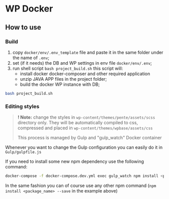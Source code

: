 # WP Docker

## How to use

### Build

1. copy `docker/env/.env_template` file and paste it in the same folder under the name of `.env`;
2. set (if it needs) the DB and WP settings in env file `docker/env/.env`;
3. run shell script `bash project_build.sh` this script will:
   - install docker docker-composer and other required application
   - unzip JAVA APP files in the project folder;
   - build the docker WP instance with DB;

```sh
bash project_build.sh
```

### Editing styles

> **! Note:** change the styles in `wp-content/themes/pente/assets/scss` directory only.
> They will be automatically compiled to css, compressed and placed in `wp-content/themes/wpbase/assets/css`
>
> This process is managed by Gulp and "gulp_watch" Docker container

Whenever you want to change the Gulp configuration you can easily do it in `Gulp/gulpfile.js`

If you need to install some new npm dependency use the following command:

```sh
docker-compose -f docker-compose.dev.yml exec gulp_watch npm install <package_name> --save
```

In the same fashion you can of course use any other npm command (`npm install <package_name> --save` in the example above)

